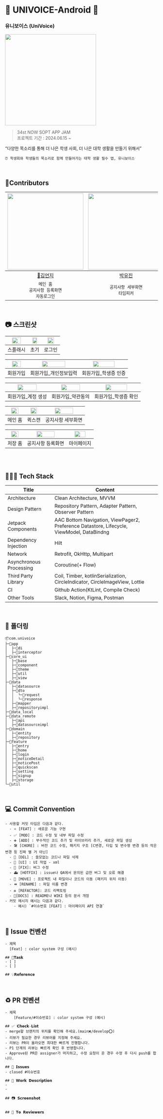 # 💙 UNIVOICE-Android 💙
### 유니보이스 (UniVoice)
<img src="https://avatars.githubusercontent.com/u/173128955?s=96&v=4" width="300" height="300" /> </br>
> 34st NOW SOPT APP JAM </br>
> 프로젝트 기간 : 2024.06.15 ~ </br>

“다양한 목소리를 통해 더 나은 학생 사회, 더 나은 대학 생활을 만들기 위해서” </br>
```
⏰ 학생회와 학생들의 목소리로 함께 만들어가는 대학 생활 필수 앱, 유니보이스
```
</br>

## 💙Contributors
|<img src="https://github.com/user-attachments/assets/ff4f7095-6eee-4d56-94aa-eaf59771256f" width="250" />|<img src="https://github.com/user-attachments/assets/d44cc116-4591-4458-81db-13c2b57bba96" width="250" />|<img src="https://github.com/user-attachments/assets/9bdc9d59-61a6-4446-a400-1c024a59233f" width="250" />|<img src="https://github.com/user-attachments/assets/c71e02dc-bb8d-4454-92ac-080648bb5f28" width="250" />
|:---------:|:---------:|:---------:|:---------:|
|[👑김언지](https://github.com/Eonji-sw)|[박유진](https://github.com/youjin09222)|[이가을](https://github.com/gaeulzzang)|[임하늘](https://github.com/twogarlic)|
| `메인 홈`</br>`공지사항 등록화면`</br>`자동로그인` | `공지사항 세부화면`</br>`타임피커` | `로그인`</br>`퀵스캔`</br>`저장 홈` | `회원가입`</br>`마이페이지` |
</br>

## 📷 스크린샷
|<img src="https://github.com/34th-SOPKATHON-ANDROID-TEAM3/Android/assets/109855280/2758a3a8-90c0-4af6-9b66-a45dcdd29ec8" width=70% />|<img src="https://github.com/34th-SOPKATHON-ANDROID-TEAM3/Android/assets/109855280/9694e24f-6246-490c-ad07-951eb2dec06b" width=70% />|<img src="https://github.com/34th-SOPKATHON-ANDROID-TEAM3/Android/assets/109855280/05c5b55d-89bf-44c4-9194-ce1cfd7b98c8" width=70% />|
|:---------:|:---------:|:---------:|
|스플래시|초기|로그인|

|<img src="https://github.com/34th-SOPKATHON-ANDROID-TEAM3/Android/assets/109855280/031666ba-6484-41ba-9cb8-80048c9f958d" width=70% />|<img src="https://github.com/34th-SOPKATHON-ANDROID-TEAM3/Android/assets/109855280/4cad0e49-522c-443c-98d2-978f7e8e1fcd" width=70% />|<img src="https://github.com/34th-SOPKATHON-ANDROID-TEAM3/Android/assets/109855280/548e1ab5-f2cc-411b-a83b-ec689d5110ba" width=70% />|
|:---------:|:---------:|:---------:|
|회원가입|회원가입_개인정보입력|회원가입_학생증 인증|

|<img src="https://github.com/34th-SOPKATHON-ANDROID-TEAM3/Android/assets/109855280/031666ba-6484-41ba-9cb8-80048c9f958d" width=70% />|<img src="https://github.com/34th-SOPKATHON-ANDROID-TEAM3/Android/assets/109855280/4cad0e49-522c-443c-98d2-978f7e8e1fcd" width=70% />|<img src="https://github.com/34th-SOPKATHON-ANDROID-TEAM3/Android/assets/109855280/548e1ab5-f2cc-411b-a83b-ec689d5110ba" width=70% />|
|:---------:|:---------:|:---------:|
|회원가입_계정 생성|회원가입_약관동의|회원가입_학생증 확인|

|<img src="https://github.com/34th-SOPKATHON-ANDROID-TEAM3/Android/assets/109855280/031666ba-6484-41ba-9cb8-80048c9f958d" width=70% />|<img src="https://github.com/34th-SOPKATHON-ANDROID-TEAM3/Android/assets/109855280/4cad0e49-522c-443c-98d2-978f7e8e1fcd" width=70% />|<img src="https://github.com/34th-SOPKATHON-ANDROID-TEAM3/Android/assets/109855280/548e1ab5-f2cc-411b-a83b-ec689d5110ba" width=70% />|
|:---------:|:---------:|:---------:|
|메인 홈|퀵스캔|공지사항 세부화면|

|<img src="https://github.com/34th-SOPKATHON-ANDROID-TEAM3/Android/assets/109855280/031666ba-6484-41ba-9cb8-80048c9f958d" width=70% />|<img src="https://github.com/34th-SOPKATHON-ANDROID-TEAM3/Android/assets/109855280/4cad0e49-522c-443c-98d2-978f7e8e1fcd" width=70% />|<img src="https://github.com/34th-SOPKATHON-ANDROID-TEAM3/Android/assets/109855280/548e1ab5-f2cc-411b-a83b-ec689d5110ba" width=70% />|
|:---------:|:---------:|:---------:|
|저장 홈|공지사항 등록화면|마이페이지|

</br>
</br>

## 👩🏻‍💻 Tech Stack
| Title | Content |
| ------------ | -------------------------- |
| Architecture | Clean Architecture, MVVM  |
| Design Pattern | Repository Pattern, Adapter Pattern, Observer Pattern |
| Jetpack Components | AAC Bottom Navigation, ViewPager2, Preference Datastore, Lifecycle, ViewModel, DataBindng  |
| Dependency Injection | Hilt  |
| Network | Retrofit, OkHttp, Multipart  |
| Asynchronous Processing | Coroutine(+ Flow)  |
| Third Party Library | Coil, Timber, kotlinSerialization, CircleIndicator, CircleImageView, Lottie  |
| CI | Github Action(KtLint, Compile Check)  |
| Other Tools | Slack, Notion, Figma, Postman  |\
</br>

## 📁 폴더링
```
📦com.univoice
├─📂app
│  ├─📂di
│  ├─📂interceptor
├─📂core_ui
│  ├─📂base
│  ├─📂component
│  ├─📂theme
│  ├─📂util
│  ├─📂view
├─📂data
│  ├─📂datasource
│  ├─📂dto
│  │  └─📂request
│  │  └─📂response
│  ├─📂mapper
│  ├─📂repositoryimpl
├─📂data_local
├─📂data_remote
│  ├─📂api
│  ├─📂datasourceimpl
├─📂domain
│  ├─📂entity
│  ├─📂repository
├─📂feature
│  ├─📂entry
│  ├─📂home
│  ├─📂login
│  ├─📂noticeDetail
│  ├─📂noticePost
│  ├─📂quickscan
│  ├─📂setting
│  ├─📂signup
│  ├─📂storage
└─📂util
```
</br>

## 💻 Commit Convention
```
- 사용할 커밋 타입은 다음과 같다.
  - ⭐ [FEAT] : 새로운 기능 구현
  - ✅ [MOD] : 코드 수정 및 내부 파일 수정
  - ➕ [ADD] : 부수적인 코드 추가 및 라이브러리 추가, 새로운 파일 생성
  - 🛠️ [CHORE] : 버전 코드 수정, 패키지 구조 [C변경, 타입 및 변수명 변경 등의 작은 변경 등 진짜 별 거 아닌]
  - 🚫 [DEL] : 쓸모없는 코드나 파일 삭제
  - 💟 [UI] : UI 작업 - xml 
  - 🔨 [FIX]: 버그 수정
  - 🚑️ [HOTFIX] : issue나 QA에서 문의된 급한 버그 및 오류 해결
  - 🚚 [MOVE] : 프로젝트 내 파일이나 코드의 이동 (패키지 위치 이동)
  - ⏪️ [RENAME] : 파일 이름 변경
  - ♻️ [REFACTOR]: 코드 리팩토링
  - 📃[DOCS] : README나 WIKI 등의 문서 개정
- 커밋 메시지 예시는 다음과 같다.
    - 예시) `#이슈번호 [FEAT] : 마이페이지 API 연결`
```

</br>

## 📌 Issue 컨벤션
```
- 제목
  [Feat] : color system 구성 (예시)

## 📌𝗧𝗮𝘀𝗸
- [ ] 
- [ ] 

## 💡𝗥𝗲𝗳𝗲𝗿𝗲𝗻𝗰𝗲
```
</br>

## ♻️ PR 컨벤션
```
- 제목
    [Feature/#이슈번호] : color system 구성 (예시)

## ✅ 𝗖𝗵𝗲𝗰𝗸-𝗟𝗶𝘀𝘁
- merge할 브랜치의 위치를 확인해 주세요.(main❌/develop⭕)
- 리뷰가 필요한 경우 리뷰어를 지정해 주세요.
- 리뷰는 PR이 올라오면 최대한 빠르게 진행합니다.
- P1 단계의 리뷰는 빠르게 확인 후 반영합니다.
- Approve된 PR은 assigner가 머지하고, 수정 요청이 온 경우 수정 후 다시 push를 합니다.

## 📌 𝗜𝘀𝘀𝘂𝗲𝘀
- closed #이슈번호

## 📎 𝗪𝗼𝗿𝗸 𝗗𝗲𝘀𝗰𝗿𝗶𝗽𝘁𝗶𝗼𝗻
- 
- 

## 📷 𝗦𝗰𝗿𝗲𝗲𝗻𝘀𝗵𝗼𝘁


## 💬 𝗧𝗼 𝗥𝗲𝘃𝗶𝗲𝘄𝗲𝗿𝘀
```

</br>
</br>
